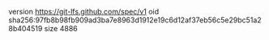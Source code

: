 version https://git-lfs.github.com/spec/v1
oid sha256:97fb8b98fb909ad3ba7e8963d1912e19c6d12af37eb56c5e29bc51a28b404519
size 4886
